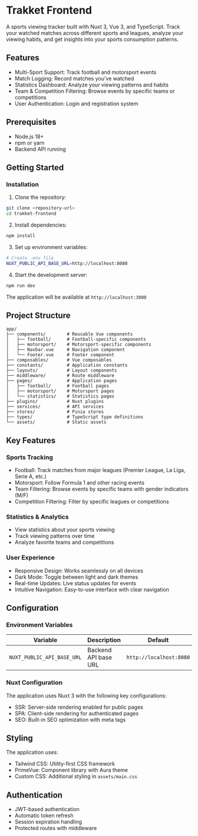 # Trakket Frontend

A sports viewing tracker built with Nuxt 3, Vue 3, and TypeScript. Track your watched matches across different sports and leagues, analyze your viewing habits, and get insights into your sports consumption patterns.

## Features

- Multi-Sport Support: Track football and motorsport events
- Match Logging: Record matches you've watched
- Statistics Dashboard: Analyze your viewing patterns and habits
- Team & Competition Filtering: Browse events by specific teams or competitions
- User Authentication: Login and registration system

## Prerequisites

- Node.js 18+
- npm or yarn
- Backend API running

## Getting Started

### Installation

1. Clone the repository:
```bash
git clone <repository-url>
cd trakket-frontend
```

2. Install dependencies:
```bash
npm install
```

3. Set up environment variables:
```bash
# Create .env file
NUXT_PUBLIC_API_BASE_URL=http://localhost:8080
```

4. Start the development server:
```bash
npm run dev
```

The application will be available at `http://localhost:3000`

## Project Structure

```
app/
├── components/        # Reusable Vue components
│   ├── football/      # Football-specific components
│   ├── motorsport/    # Motorsport-specific components
│   ├── Navbar.vue     # Navigation component
│   └── Footer.vue     # Footer component
├── composables/       # Vue composables
├── constants/         # Application constants
├── layouts/           # Layout components
├── middleware/        # Route middleware
├── pages/             # Application pages
│   ├── football/      # Football pages
│   ├── motorsport/    # Motorsport pages
│   └── statistics/    # Statistics pages
├── plugins/           # Nuxt plugins
├── services/          # API services
├── stores/            # Pinia stores
├── types/             # TypeScript type definitions
└── assets/            # Static assets
```

## Key Features

### Sports Tracking
- Football: Track matches from major leagues (Premier League, La Liga, Serie A, etc.)
- Motorsport: Follow Formula 1 and other racing events
- Team Filtering: Browse events by specific teams with gender indicators (M/F)
- Competition Filtering: Filter by specific leagues or competitions

### Statistics & Analytics
- View statistics about your sports viewing
- Track viewing patterns over time
- Analyze favorite teams and competitions

### User Experience
- Responsive Design: Works seamlessly on all devices
- Dark Mode: Toggle between light and dark themes
- Real-time Updates: Live status updates for events
- Intuitive Navigation: Easy-to-use interface with clear navigation

## Configuration

### Environment Variables

| Variable | Description | Default |
|----------|-------------|---------|
| `NUXT_PUBLIC_API_BASE_URL` | Backend API base URL | `http://localhost:8080` |

### Nuxt Configuration

The application uses Nuxt 3 with the following key configurations:
- SSR: Server-side rendering enabled for public pages
- SPA: Client-side rendering for authenticated pages
- SEO: Built-in SEO optimization with meta tags

## Styling

The application uses:
- Tailwind CSS: Utility-first CSS framework
- PrimeVue: Component library with Aura theme
- Custom CSS: Additional styling in `assets/main.css`

## Authentication

- JWT-based authentication
- Automatic token refresh
- Session expiration handling
- Protected routes with middleware
